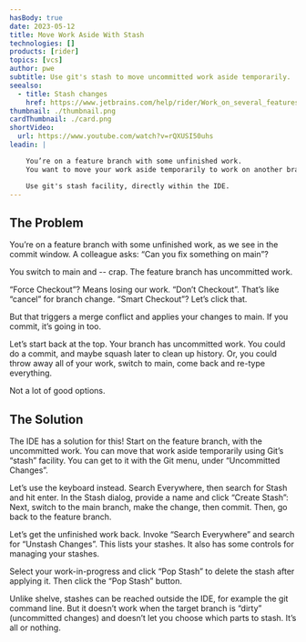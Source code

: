 ```yaml
---
hasBody: true
date: 2023-05-12
title: Move Work Aside With Stash
technologies: []
products: [rider]
topics: [vcs]
author: pwe
subtitle: Use git's stash to move uncommitted work aside temporarily.
seealso:
  - title: Stash changes
    href: https://www.jetbrains.com/help/rider/Work_on_several_features_simultaneously.html#stash
thumbnail: ./thumbnail.png
cardThumbnail: ./card.png
shortVideo:
  url: https://www.youtube.com/watch?v=rQXUSI50uhs
leadin: |

    You’re on a feature branch with some unfinished work. 
    You want to move your work aside temporarily to work on another branch.

    Use git's stash facility, directly within the IDE.
---
```


## The Problem

You’re on a feature branch with some unfinished work, as we see in the commit window. 
A colleague asks: “Can you fix something on main”?

You switch to main and -- crap. 
The feature branch has uncommitted work.

“Force Checkout”? 
Means losing our work. 
“Don’t Checkout”. 
That’s like “cancel” for branch change. 
“Smart Checkout”? Let’s click that.

But that triggers a merge conflict and applies your changes to main. 
If you commit, it’s going in too.

Let’s start back at the top. 
Your branch has uncommitted work. 
You could do a commit, and maybe squash later to clean up history.
Or, you could throw away all of your work, switch to main, come back and re-type everything.

Not a lot of good options.

## The Solution

The IDE has a solution for this! 
Start on the feature branch, with the uncommitted work.
You can move that work aside temporarily using Git’s “stash” facility. 
You can get to it with the Git menu, under “Uncommitted Changes”.

Let’s use the keyboard instead. 
Search Everywhere, then search for Stash and hit enter.
In the Stash dialog, provide a name and click “Create Stash”:
Next, switch to the main branch, make the change, then commit.
Then, go back to the feature branch.

Let’s get the unfinished work back. 
Invoke “Search Everywhere” and search for “Unstash Changes”.
This lists your stashes. 
It also has some controls for managing your stashes.

Select your work-in-progress and click “Pop Stash” to delete the stash after applying it. 
Then click the “Pop Stash” button.

Unlike shelve, stashes can be reached outside the IDE, for example the git command line. 
But it doesn’t work when the target branch is “dirty” (uncommitted changes) and doesn’t let you choose which parts to stash. 
It’s all or nothing.
